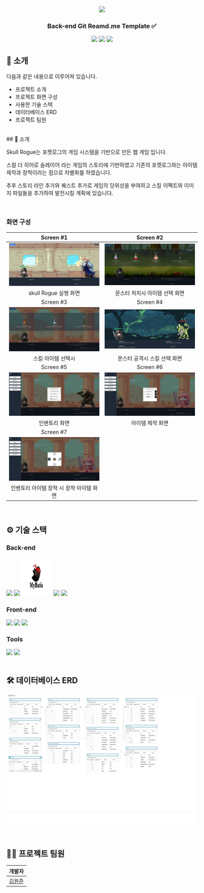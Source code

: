 <div align="center">

<!-- logo -->
<img src="https://user-images.githubusercontent.com/80824750/208554611-f8277015-12e8-48d2-b2cc-d09d67f03c02.png" width="400"/>

### Back-end Git Reamd.me Template ✅

[<img src="https://img.shields.io/badge/-readme.md-important?style=flat&logo=google-chrome&logoColor=white" />]() [<img src="https://img.shields.io/badge/-tech blog-blue?style=flat&logo=google-chrome&logoColor=white" />]() [<img src="https://img.shields.io/badge/release-v0.0.0-yellow?style=flat&logo=google-chrome&logoColor=white" />]() 
<br/>

</div> 

## 📝 소개

다음과 같은 내용으로 이루어져 있습니다.
- 프로젝트 소개
- 프로젝트 화면 구성
- 사용한 기술 스택
- 데이터베이스 ERD
- 프로젝트 팀원

<br />
## 📝 소개

Skull Rogue는 포켓로그의 게임 시스템을 기반으로 만든 웹 게임 입니다. 

스컬 더 히어로 슬레이어 라는 게임의 스토리에 기반하였고 기존의 포켓로그와는 아이템 제작과 장착이라는 점으로 차별화를 하였습니다.

추후 스토리 라인 추가와 퀘스트 추가로 게임의 당위성을 부여하고 스킬 이펙트와 이미지 파일들을 추가하여 발전시킬 계획에 있습니다.

<br />

### 화면 구성
|Screen #1|Screen #2|
|:---:|:---:|
|<img src="https://github.com/NungSSang/KOITProject/blob/master/readmeImgs/skullRogue1.png?raw=true" width="400"/>|<img src="https://github.com/NungSSang/KOITProject/blob/master/readmeImgs/skullRogue2.png?raw=true" width="400"/>|
|skull Rogue 실행 화면 |몬스터 처치시 아이템 선택 화면|
|Screen #3|Screen #4|
|<img src="https://github.com/NungSSang/KOITProject/blob/master/readmeImgs/skullRogue8.png?raw=true" width="400"/>|<img src="https://github.com/NungSSang/KOITProject/blob/master/readmeImgs/skullRogue3.png?raw=true" width="400"/>|
|스킬 아이템 선택시|몬스터 공격시 스킬 선택 화면|
|Screen #5|Screen #6|
|<img src="https://github.com/NungSSang/KOITProject/blob/master/readmeImgs/skullRogue4.png?raw=true" width="400"/>|<img src="https://github.com/NungSSang/KOITProject/blob/master/readmeImgs/skullRogue5.png?raw=true" width="400"/>|
|인벤토리 화면|아이템 제작 화면|
|Screen #7|
|<img src="https://github.com/NungSSang/KOITProject/blob/master/readmeImgs/skullRogue6.png?raw=true" width="400"/>|
|인벤토리 아이템 장착 시 장착 아이템 화면|
<br />


## ⚙ 기술 스택
### Back-end
<div>
<img src="https://github.com/yewon-Noh/readme-template/blob/main/skills/Java.png?raw=true" width="80">
<img src="https://github.com/yewon-Noh/readme-template/blob/main/skills/SpringBoot.png?raw=true" width="80">
<img src="https://github.com/NungSSang/KOITProject/blob/master/readmeImgs/mybatis.png?raw=true" width="80" height="100">
<img src="https://github.com/yewon-Noh/readme-template/blob/main/skills/Mysql.png?raw=true" width="80">
<img src="https://github.com/yewon-Noh/readme-template/blob/main/skills/Ajax.png?raw=true" width="80">

</div>

### Front-end
<div>
<img src="https://github.com/yewon-Noh/readme-template/blob/main/skills/HTMLCSS.png?raw=true" width="80">
<img src="https://github.com/yewon-Noh/readme-template/blob/main/skills/JavaScript.png?raw=true" width="80">
<img src="https://github.com/yewon-Noh/readme-template/blob/main/skills/jQuery.png?raw=true" width="80">
</div>

### Tools
<div>
<img src="https://github.com/yewon-Noh/readme-template/blob/main/skills/Github.png?raw=true" width="80">
<img src="https://github.com/yewon-Noh/readme-template/blob/main/skills/Notion.png?raw=true" width="80">
</div>

<br />

## 🛠️ 데이터베이스 ERD
![](https://github.com/NungSSang/KOITProject/blob/master/readmeImgs/DBERD.jpg?size=60)


<br />

## 💁‍♂️ 프로젝트 팀원
|개발자|
|:---:|
|[김원준](https://github.com/NungSSang)|